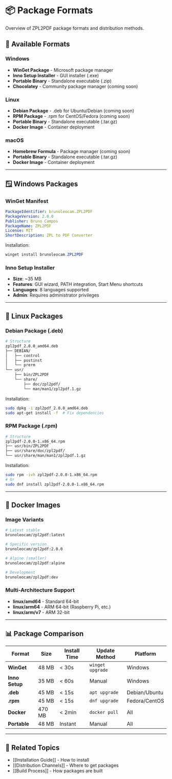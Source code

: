# 📦 Package Formats

Overview of ZPL2PDF package formats and distribution methods.

## 🎯 Available Formats

### Windows
- **WinGet Package** - Microsoft package manager
- **Inno Setup Installer** - GUI installer (.exe)
- **Portable Binary** - Standalone executable (.zip)
- **Chocolatey** - Community package manager (coming soon)

### Linux
- **Debian Package** - .deb for Ubuntu/Debian (coming soon)
- **RPM Package** - .rpm for CentOS/Fedora (coming soon)
- **Portable Binary** - Standalone executable (.tar.gz)
- **Docker Image** - Container deployment

### macOS
- **Homebrew Formula** - Package manager (coming soon)
- **Portable Binary** - Standalone executable (.tar.gz)
- **Docker Image** - Container deployment

---

## 🪟 Windows Packages

### WinGet Manifest
```yaml
PackageIdentifier: brunoleocam.ZPL2PDF
PackageVersion: 2.0.0
Publisher: Bruno Campos
PackageName: ZPL2PDF
License: MIT
ShortDescription: ZPL to PDF Converter
```

Installation:
```powershell
winget install brunoleocam.ZPL2PDF
```

### Inno Setup Installer
- **Size**: ~35 MB
- **Features**: GUI wizard, PATH integration, Start Menu shortcuts
- **Languages**: 8 languages supported
- **Admin**: Requires administrator privileges

---

## 🐧 Linux Packages

### Debian Package (.deb)
```bash
# Structure
zpl2pdf_2.0.0_amd64.deb
├── DEBIAN/
│   ├── control
│   ├── postinst
│   └── prerm
└── usr/
    ├── bin/ZPL2PDF
    └── share/
        ├── doc/zpl2pdf/
        └── man/man1/zpl2pdf.1.gz
```

Installation:
```bash
sudo dpkg -i zpl2pdf_2.0.0_amd64.deb
sudo apt-get install -f  # Fix dependencies
```

### RPM Package (.rpm)
```bash
# Structure
zpl2pdf-2.0.0-1.x86_64.rpm
├── usr/bin/ZPL2PDF
├── usr/share/doc/zpl2pdf/
└── usr/share/man/man1/zpl2pdf.1.gz
```

Installation:
```bash
sudo rpm -ivh zpl2pdf-2.0.0-1.x86_64.rpm
# Or
sudo dnf install zpl2pdf-2.0.0-1.x86_64.rpm
```

---

## 🐳 Docker Images

### Image Variants
```bash
# Latest stable
brunoleocam/zpl2pdf:latest

# Specific version
brunoleocam/zpl2pdf:2.0.0

# Alpine (smaller)
brunoleocam/zpl2pdf:alpine

# Development
brunoleocam/zpl2pdf:dev
```

### Multi-Architecture Support
- **linux/amd64** - Standard 64-bit
- **linux/arm64** - ARM 64-bit (Raspberry Pi, etc.)
- **linux/arm/v7** - ARM 32-bit

---

## 📊 Package Comparison

| Format | Size | Install Time | Update Method | Platform |
|--------|------|-------------|---------------|----------|
| **WinGet** | 48 MB | < 30s | `winget upgrade` | Windows |
| **Inno Setup** | 35 MB | < 60s | Manual | Windows |
| **.deb** | 45 MB | < 15s | `apt upgrade` | Debian/Ubuntu |
| **.rpm** | 45 MB | < 15s | `dnf upgrade` | Fedora/CentOS |
| **Docker** | 470 MB | < 2min | `docker pull` | All |
| **Portable** | 48 MB | Instant | Manual | All |

---

## 🔗 Related Topics

- [[Installation Guide]] - How to install
- [[Distribution Channels]] - Where to get packages
- [[Build Process]] - How packages are built
